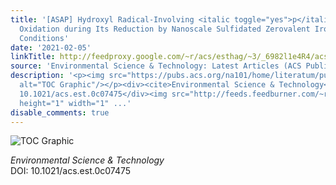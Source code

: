 ```yaml
---
title: '[ASAP] Hydroxyl Radical-Involving <italic toggle="yes">p</italic>-Nitrophenol
  Oxidation during Its Reduction by Nanoscale Sulfidated Zerovalent Iron under Anaerobic
  Conditions'
date: '2021-02-05'
linkTitle: http://feedproxy.google.com/~r/acs/esthag/~3/_6982l1e4R4/acs.est.0c07475
source: 'Environmental Science & Technology: Latest Articles (ACS Publications)'
description: '<p><img src="https://pubs.acs.org/na101/home/literatum/publisher/achs/journals/content/esthag/0/esthag.ahead-of-print/acs.est.0c07475/20210205/images/medium/es0c07475_0009.gif"
  alt="TOC Graphic"/></p><div><cite>Environmental Science & Technology</cite></div><div>DOI:
  10.1021/acs.est.0c07475</div><img src="http://feeds.feedburner.com/~r/acs/esthag/~4/_6982l1e4R4"
  height="1" width="1" ...'
disable_comments: true
---
```

<p><img src="https://pubs.acs.org/na101/home/literatum/publisher/achs/journals/content/esthag/0/esthag.ahead-of-print/acs.est.0c07475/20210205/images/medium/es0c07475_0009.gif" alt="TOC Graphic"/></p><div><cite>Environmental Science & Technology</cite></div><div>DOI: 10.1021/acs.est.0c07475</div><img src="http://feeds.feedburner.com/~r/acs/esthag/~4/_6982l1e4R4" height="1" width="1" ...